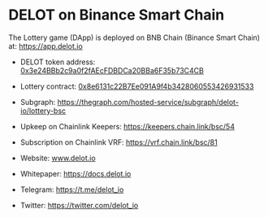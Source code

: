 # DELOT on Binance Smart Chain

The Lottery game (DApp) is deployed on BNB Chain (Binance Smart Chain) at: https://app.delot.io
- DELOT token address: [0x3e24BBb2c9a0f2fAEcFDBDCa20BBa6F35b73C4CB](https://bscscan.com/token/0x3e24BBb2c9a0f2fAEcFDBDCa20BBa6F35b73C4CB)
- Lottery contract: [0x8e6131c22B7Ee091A9f4b3428060553426931533](https://bscscan.com/address/0x8e6131c22B7Ee091A9f4b3428060553426931533)
- Subgraph: https://thegraph.com/hosted-service/subgraph/delot-io/lottery-bsc
- Upkeep on Chainlink Keepers: https://keepers.chain.link/bsc/54
- Subscription on Chainlink VRF: https://vrf.chain.link/bsc/81

- Website: www.delot.io
- Whitepaper: https://docs.delot.io
- Telegram: https://t.me/delot_io
- Twitter: https://twitter.com/delot_io
